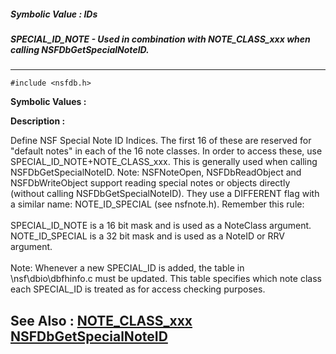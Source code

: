 ##### Symbolic Value : IDs
##### SPECIAL_ID_NOTE - Used in combination with NOTE_CLASS_xxx when calling NSFDbGetSpecialNoteID.
---
```
#include <nsfdb.h>
```

**Symbolic Values :**



**Description :**

Define NSF Special Note ID Indices. The first 16 of these are reserved for &quot;default notes&quot; in each of the 16 note classes. In order to access these, use SPECIAL_ID_NOTE+NOTE_CLASS_xxx.  This is generally used when calling NSFDbGetSpecialNoteID.  Note: NSFNoteOpen, NSFDbReadObject and NSFDbWriteObject support reading special notes or objects directly (without calling NSFDbGetSpecialNoteID). They use a DIFFERENT flag with a similar name: NOTE_ID_SPECIAL (see nsfnote.h).  Remember this rule:<br>
<br>
 SPECIAL_ID_NOTE is a 16 bit mask and is used as a NoteClass argument.<br>
 NOTE_ID_SPECIAL is a 32 bit mask and is used as a NoteID or RRV argument.<br>
<br>
 Note: Whenever a new SPECIAL_ID is added, the table in \nsf\dbio\dbfhinfo.c must be updated. This table specifies which note class each SPECIAL_ID is treated as for access checking purposes.


**See Also :**
[NOTE_CLASS_xxx](/domino-c-api-docs/reference/Symb/NOTE_CLASS_xxx)
[NSFDbGetSpecialNoteID](/domino-c-api-docs/reference/Func/NSFDbGetSpecialNoteID)
---
